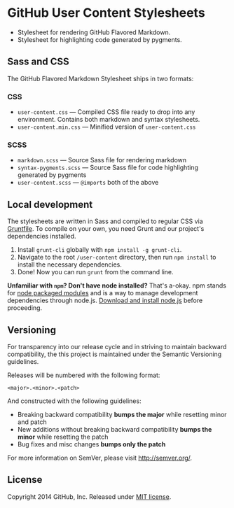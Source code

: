 # GitHub User Content Stylesheets

* Stylesheet for rendering GitHub Flavored Markdown.
* Stylesheet for highlighting code generated by pygments.



## Sass and CSS

The GitHub Flavored Markdown Stylesheet ships in two formats:

### CSS

* `user-content.css` — Compiled CSS file ready to drop into any environment. Contains both markdown and syntax stylesheets.
* `user-content.min.css` — Minified version of `user-content.css`

### SCSS

* `markdown.scss` — Source Sass file for rendering markdown
* `syntax-pygments.scss` — Source Sass file for code highlighting generated by pygments
* `user-content.scss` — `@imports` both of the above



## Local development

The stylesheets are written in Sass and compiled to regular CSS via [Gruntfile](Gruntfile.js). To compile on your own, you need Grunt and our project's dependencies installed.

1. Install `grunt-cli` globally with `npm install -g grunt-cli`.
2. Navigate to the root `/user-content` directory, then run `npm install` to install the necessary dependencies.
3. Done! Now you can run `grunt` from the command line.

**Unfamiliar with `npm`? Don't have node installed?** That's a-okay. npm stands for [node packaged modules](http://npmjs.org/) and is a way to manage development dependencies through node.js. [Download and install node.js](http://nodejs.org/download/) before proceeding.



## Versioning

For transparency into our release cycle and in striving to maintain backward compatibility, the this project is maintained under the Semantic Versioning guidelines.

Releases will be numbered with the following format:

`<major>.<minor>.<patch>`

And constructed with the following guidelines:

- Breaking backward compatibility **bumps the major** while resetting minor and patch
- New additions without breaking backward compatibility **bumps the minor** while resetting the patch
- Bug fixes and misc changes **bumps only the patch**

For more information on SemVer, please visit <http://semver.org/>.



## License

Copyright 2014 GitHub, Inc. Released under [MIT license](LICENSE.md).
